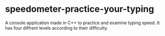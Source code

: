 # speedometer-practice-your-typing
A console application made in C++ to practice and examine typing speed.
It has four diffrent levels according to their difficulty.
